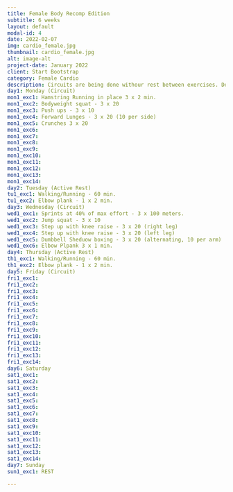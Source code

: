 ```yaml
---
title: Female Body Recomp Edition
subtitle: 6 weeks
layout: default
modal-id: 4
date: 2022-02-07
img: cardio_female.jpg
thumbnail: cardio_female.jpg
alt: image-alt
project-date: January 2022
client: Start Bootstrap
category: Female Cardio
description: Circuits are being done withour rest between exercises. Do one set of the exercise and then go to the next exercise until the bottom of the list. Then take up to 2 min. rest and repreat the circuit as many times as it says after the exercises.
day1: Monday (Circuit)
mon1_exc1: Hamstring Running in place 3 x 2 min.
mon1_exc2: Bodyweight squat - 3 x 20
mon1_exc3: Push ups - 3 x 10 
mon1_exc4: Forward Lunges - 3 x 20 (10 per side)
mon1_exc5: Crunches 3 x 20
mon1_exc6: 
mon1_exc7: 
mon1_exc8: 
mon1_exc9: 
mon1_exc10: 
mon1_exc11: 
mon1_exc12: 
mon1_exc13: 
mon1_exc14: 
day2: Tuesday (Active Rest)
tu1_exc1: Walking/Running - 60 min.
tu1_exc2: Elbow plank - 1 x 2 min.
day3: Wednesday (Circuit)
wed1_exc1: Sprints at 40% of max effort - 3 x 100 meters.
wed1_exc2: Jump squat - 3 x 10
wed1_exc3: Step up with knee raise - 3 x 20 (right leg)
wed1_exc4: Step up with knee raise - 3 x 20 (left leg)
wed1_exc5: Dumbbell Sheduow boxing - 3 x 20 (alternating, 10 per arm)
wed1_exc6: Elbow Plpank 3 x 1 min.
day4: Thursday (Active Rest)
th1_exc1: Walking/Running - 60 min.
th1_exc2: Elbow plank - 1 x 2 min.
day5: Friday (Circuit)
fri1_exc1: 
fri1_exc2: 
fri1_exc3: 
fri1_exc4: 
fri1_exc5: 
fri1_exc6: 
fri1_exc7: 
fri1_exc8: 
fri1_exc9:  
fri1_exc10: 
fri1_exc11: 
fri1_exc12: 
fri1_exc13: 
fri1_exc14: 
day6: Saturday 
sat1_exc1: 
sat1_exc2: 
sat1_exc3: 
sat1_exc4: 
sat1_exc5: 
sat1_exc6: 
sat1_exc7: 
sat1_exc8: 
sat1_exc9: 
sat1_exc10: 
sat1_exc11: 
sat1_exc12: 
sat1_exc13: 
sat1_exc14: 
day7: Sunday
sun1_exc1: REST

---
```

